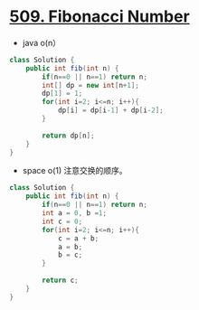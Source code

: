 # [509. Fibonacci Number](https://leetcode.com/problems/fibonacci-number/)

* java o(n）

```java
class Solution {
    public int fib(int n) {
        if(n==0 || n==1) return n;
        int[] dp = new int[n+1];
        dp[1] = 1;
        for(int i=2; i<=n; i++){
            dp[i] = dp[i-1] + dp[i-2];
        }
        
        return dp[n];
    }
}

```

* space o(1) 注意交换的顺序。

```java
class Solution {
    public int fib(int n) {
        if(n==0 || n==1) return n;
        int a = 0, b =1;
        int c = 0;
        for(int i=2; i<=n; i++){
            c = a + b;
            a = b;
            b = c;
        }
        
        return c;
    }
}

```
